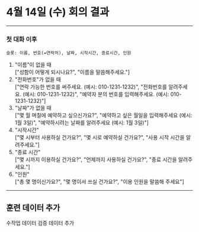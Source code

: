 # 4월 14일 (수) 회의 결과

---
### 첫 대화 이후  
    슬롯: 이름, 번호(=연락처), 날짜, 시작시간, 종료시간, 인원


1. "이름"이 없을 때  
["성함이 어떻게 되시나요?", "이름을 말씀해주세요."]
2. "전화번호"가 없을 때  
["연락 가능한 번호를 써주세요. (예시: 010-1231-1232)", "전화번호를 알려주세요.  (예시: 010-1231-1232)", "예약자 분의 번호를 입력해주세요.  (예시: 010-1231-1232)"]
3. "날짜"가 없을 때  
["몇 월 며칠에 예약하고 싶으신가요?", "예약하고 싶은 월일을 입력해주세요 (예시: 1월 3일)", "예약하시려는 날짜를 알려주세요 (예시: 1월 3일)"]
4. "시작시간"  
["몇 시부터 사용하실 건가요?", "몇 시로 예약하실 건가요?", "사용 시작 시간을 알려주세요."]
5. "종료 시간"  
["몇 시까지 이용하실 건가요?", "언제까지 사용하실 건가요?", "종료 시간을 알려주세요."]
6. "인원"  
["총 몇 명이신가요?", "몇 명이서 쓰실 건가요?", "이용 인원을 말씀해 주세요"]

---

## 훈련 데이터 추가  
수작업 데이터 검증 데이터 추가